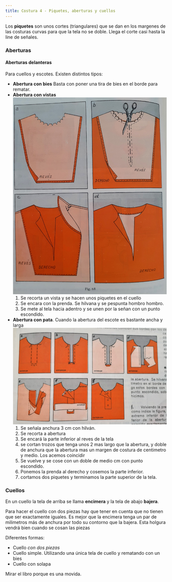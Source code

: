 ```yaml
---
title: Costura 4 - Piquetes, aberturas y cuellos
---
```


Los **piquetes** son unos cortes (triangulares) que se dan en los margenes de las costuras curvas para que la tela no se doble. Llega el corte casi hasta la line de señales.

### Aberturas

#### Aberturas delanteras

Para cuellos y escotes. Existen distintos tipos:
* **Abertura con bies** Basta con poner una tira de bies en el borde para rematar.
* **Abertura con vistas**
    ![](./media/20201003/6.jpg)
    1. Se recorta un vista y se hacen unos piquetes en el cuello
    2. Se encara con la prenda. Se hilvana y se pespunta hombro hombro.
    3. Se mete al tela hacia adentro y se unen por la señan con un punto escondido.
* **Abertura con pata**. Cuando la abertura del escote es bastante ancha y larga
    ![](./media/20201003/7.jpg)
    1. Se señala anchura 3 cm con hilván.
    2. Se recorta a abertura
    3. Se encará la parte inferior al reves de la tela
    4. se cortan trozos que tenga unos 2 mas largo que la abertura, y doble de anchura que la abertura mas un margen de costura de centimetro y medio. Los acemos coincidir
    5. Se vuelve y se cose con un doble de medio cm con punto escondido.
    6. Ponemos la prenda al derecho y cosemos la parte inferior.
    7. cortamos dos piquetes y terminamos la parte superior de la tela.
 
### Cuellos

En un cuello la tela de arriba se llama **encimera** y la tela de abajo **bajera**.

Para hacer el cuello con dos piezas hay que tener en cuenta que no tienen que ser exactamente iguales. Es mejor que la encimera tenga un par de milimetros más de anchura por todo su contorno que la bajera. Esta holgura vendrá bien cuando se cosan las piezas

Diferentes formas:
* Cuello *con dos piezas*
* Cuello simple. Utilizando una única tela de cuello y rematando con un bies
* Cuello con solapa

Mirar el libro porque es una movida.
 
    
